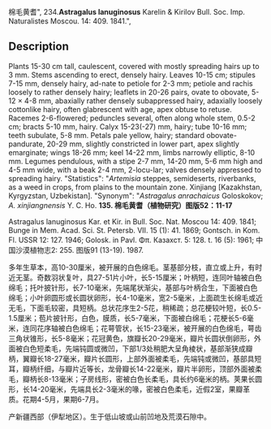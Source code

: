 棉毛黄耆",
234.**Astragalus lanuginosus** Karelin & Kirilov Bull. Soc. Imp. Naturalistes Moscou. 14: 409. 1841.",

## Description
Plants 15-30 cm tall, caulescent, covered with mostly spreading hairs up to 3 mm. Stems ascending to erect, densely hairy. Leaves 10-15 cm; stipules 7-15 mm, densely hairy, ad-nate to petiole for 2-3 mm; petiole and rachis loosely to rather densely hairy; leaflets in 20-26 pairs, ovate to obovate, 5-12 × 4-8 mm, abaxially rather densely subappressed hairy, adaxially loosely cottonlike hairy, often glabrescent with age, apex obtuse to retuse. Racemes 2-6-flowered; peduncles several, often along whole stem, 0.5-2 cm; bracts 5-10 mm, hairy. Calyx 15-23(-27) mm, hairy; tube 10-16 mm; teeth subulate, 5-8 mm. Petals pale yellow, hairy; standard obovate-pandurate, 20-29 mm, slightly constricted in lower part, apex slightly emarginate; wings 18-26 mm; keel 14-22 mm, limbs narrowly elliptic, 8-10 mm. Legumes pendulous, with a stipe 2-7 mm, 14-20 mm, 5-6 mm high and 4-5 mm wide, with a beak 2-4 mm, 2-locu-lar; valves densely appressed to spreading hairy.
  "Statistics": "*Artemisia* steppes, semideserts, riverbanks, as a weed in crops, from plains to the mountain zone. Xinjiang [Kazakhstan, Kyrgyzstan, Uzbekistan].
  "Synonym": "*Astragalus anrachaicus* Goloskokov; *A. xinjiangnensis* Y. C. Ho.
**135. 棉毛黄耆（植物研究）图版52：11-17**

Astragalus lanuginosus Kar. et Kir. in Bull. Soc. Nat. Moscou 14: 409. 1841; Bunge in Mem. Acad. Sci. St. Petersb. VII. 15 (1): 41. 1869; Gontsch. in Kom. Fl. USSR 12: 127. 1946; Golosk. in Pavl. Φπ. Казахст. 5: 128. t. 16 (5): 1961; 中国沙漠植物志2: 255. 图版91 (13-19). 1987.

多年生草本，高10-30厘米，被开展的白色绵毛。茎基部分枝，直立或上升，有时近无茎。奇数羽状复叶，具27-51片小叶，长5-15厘米；叶柄短，连同叶轴被白色绵毛；托叶披针形，长7-10毫米，先端尾状渐尖，基部与叶柄合生，下面被白色绵毛；小叶卵圆形或长圆状卵形，长4-10毫米，宽2-5毫米，上面疏生长绵毛或近无毛，下面毛较密，具短柄。总状花序生2-5花，稍稀疏；总花梗较叶短，长0.5-1.5厘米；苞片披针形，白色，膜质，长5-7毫米，下面被白绵毛；花梗长5-6毫米，连同花序轴被白色绵毛；花萼管状，长15-23毫米，被开展的白色绵毛，萼齿三角状锥形，长5-8毫米；花冠黄色，旗瓣长20-29毫米，瓣片长圆状倒卵形，外面被白色短柔毛，先端钝圆或微凹，下部1/3处稍肥大呈角棱状，基部渐狭成瓣柄，翼瓣长18-27毫米，瓣片长圆形，上部外面被柔毛，先端钝或微凹，基部具短耳，瓣柄纤细，与瓣片近等长，龙骨瓣长14-22毫米，瓣片半卵形，顶部外面被柔毛，瓣柄长8-13毫米；子房线形，密被白色长柔毛，具长约6毫米的柄。荚果长圆形，长14-20毫米，先端具长2-3毫米的喙，密被白色柔毛，近假2室，果瓣革质。花期4-5月，果期6-7月。

产新疆西部（伊犁地区）。生于低山坡或山前凹地及荒漠石隙中。
